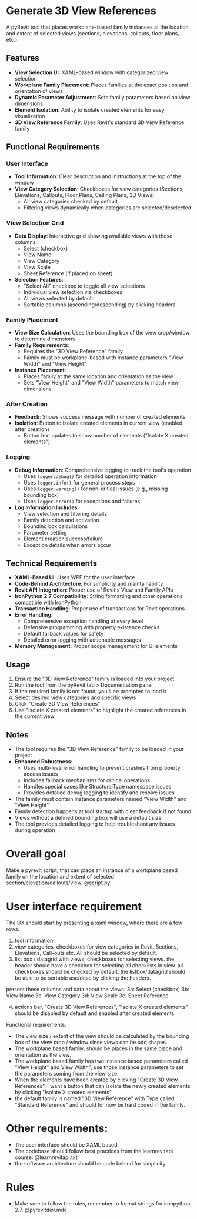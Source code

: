# Generate 3D View References

A pyRevit tool that places workplane-based family instances at the location and extent of selected views (sections, elevations, callouts, floor plans, etc.).

## Features

- **View Selection UI**: XAML-based window with categorized view selection
- **Workplane Family Placement**: Places families at the exact position and orientation of views
- **Dynamic Parameter Adjustment**: Sets family parameters based on view dimensions 
- **Element Isolation**: Ability to isolate created elements for easy visualization
- **3D View Reference Family**: Uses Revit's standard 3D View Reference family

## Functional Requirements

### User Interface

- **Tool Information**: Clear description and instructions at the top of the window
- **View Category Selection**: Checkboxes for view categories (Sections, Elevations, Callouts, Floor Plans, Ceiling Plans, 3D Views)
  - All view categories checked by default
  - Filtering views dynamically when categories are selected/deselected

### View Selection Grid

- **Data Display**: Interactive grid showing available views with these columns:
  - Select (checkbox)
  - View Name
  - View Category
  - View Scale
  - Sheet Reference (if placed on sheet)
- **Selection Features**:
  - "Select All" checkbox to toggle all view selections
  - Individual view selection via checkboxes
  - All views selected by default
  - Sortable columns (ascending/descending) by clicking headers

### Family Placement

- **View Size Calculation**: Uses the bounding box of the view crop/window to determine dimensions
- **Family Requirements**:
  - Requires the "3D View Reference" family
  - Family must be workplane-based with instance parameters "View Width" and "View Height"
- **Instance Placement**:
  - Places family at the same location and orientation as the view
  - Sets "View Height" and "View Width" parameters to match view dimensions

### After Creation

- **Feedback**: Shows success message with number of created elements
- **Isolation**: Button to isolate created elements in current view (enabled after creation)
  - Button text updates to show number of elements ("Isolate X created elements")

### Logging

- **Debug Information**: Comprehensive logging to track the tool's operation
  - Uses `logger.debug()` for detailed operation information
  - Uses `logger.info()` for general process steps
  - Uses `logger.warning()` for non-critical issues (e.g., missing bounding box)
  - Uses `logger.error()` for exceptions and failures
- **Log Information Includes**:
  - View selection and filtering details
  - Family detection and activation
  - Bounding box calculations
  - Parameter setting
  - Element creation success/failure
  - Exception details when errors occur

## Technical Requirements

- **XAML-Based UI**: Uses WPF for the user interface
- **Code-Behind Architecture**: For simplicity and maintainability
- **Revit API Integration**: Proper use of Revit's View and Family APIs
- **IronPython 2.7 Compatibility**: String formatting and other operations compatible with IronPython
- **Transaction Handling**: Proper use of transactions for Revit operations
- **Error Handling**: 
  - Comprehensive exception handling at every level
  - Defensive programming with property existence checks
  - Default fallback values for safety
  - Detailed error logging with actionable messages
- **Memory Management**: Proper scope management for UI elements

## Usage

1. Ensure the "3D View Reference" family is loaded into your project
2. Run the tool from the pyRevit tab > Documentation panel
3. If the required family is not found, you'll be prompted to load it
4. Select desired view categories and specific views
5. Click "Create 3D View References" 
6. Use "Isolate X created elements" to highlight the created references in the current view

## Notes

- The tool requires the "3D View Reference" family to be loaded in your project
- **Enhanced Robustness**:
  - Uses multi-level error handling to prevent crashes from property access issues
  - Includes fallback mechanisms for critical operations
  - Handles special cases like StructuralType namespace issues
  - Provides detailed debug logging to identify and resolve issues
- The family must contain instance parameters named "View Width" and "View Height"
- Family detection happens at tool startup with clear feedback if not found
- Views without a defined bounding box will use a default size
- The tool provides detailed logging to help troubleshoot any issues during operation

# Overall goal

Make a pyrevit script, that can place an instance of a workplane based family on the location and extent of selected section/elevation/callouts/view.
@script.py

# User interface requirement

The UX should start by presenting a xaml window, where there are a few rows:

1. tool information
2. view categories, checkboxes for view categories in Revit. Sections, Elevations, Call-outs etc. All should be selected by default.
3. list box / datagrid with views, checkboxes for selecting views.
   the header should have a checkbox for selecting all checklists in view. all checkboxes should be checked by default.
   the listbox/datagrid should be able to be sortable asc/desc by clicking the headers.

present these columns and data about the views:
3a: Select (checkbox)
3b: View Name
3c: View Category
3d: View Scale
3e: Sheet Reference

4. actions bar, "Create 3D View References", "Isolate X created elements" should be disabled by default and enabled after created elements

Functional requirements:

* The view size / extent of the view should be calculated by the bounding box of the view crop / window since views can be odd shapes.
* The workplane based family, should be places in the same place and orientation as the view.
* The workplane based family has two instance based parameters called "View Height" and View Width", use those instance parameters to set the parameters coming from the view size.
* When the elements have been created by clicking "Create 3D View References", i want a button that can isolate the newly created elements by clicking "Isolate X created elements".
* the default family is named "3D View Reference" with Type called "Standard Reference" and should for now be hard coded in the family.

# Other requirements:

* The user interface should be XAML based.
* The codebase should follow best practices from the learnrevitapi course:
  @learnrevitapi.txt
* the software architecture should be code behind for simplicity

# Rules

* Make sure to follow the rules, remember to format strings for ironpython 2.7.
  @pyrevitdev.mdc
